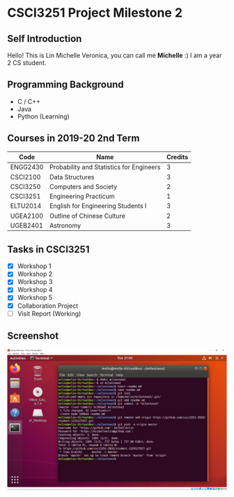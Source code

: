 # CSCI3251 Project Milestone 2

## Self Introduction
Hello! This is Lin Michelle Veronica, you can call me **Michelle** :) I am a year 2 CS student.

## Programming Background
- C / C++
- Java
- Python (Learning)

## Courses in 2019-20 2nd Term
 Code     | Name                                    | Credits
---------|------------------------------------------|--------
ENGG2430 | Probability and Statistics for Engineers | 3      
CSCI2100 | Data Structures                          | 3      
CSCI3250 | Computers and Society                    | 2      
CSCI3251 | Engineering Practicum                    | 1      
ELTU2014 | English for Engineering Students I       | 3      
UGEA2100 | Outline of Chinese Culture               | 2      
UGEB2401 | Astronomy                                | 3      

## Tasks in CSCI3251
- [x] Workshop 1
- [x] Workshop 2
- [x] Workshop 3
- [x] Workshop 4
- [x] Workshop 5
- [x] Collaboration Project
- [ ] Visit Report (Working)

## Screenshot
![screenshot](https://github.com/csci3251-2020/student-1155127027/blob/master/milestone2.png)
